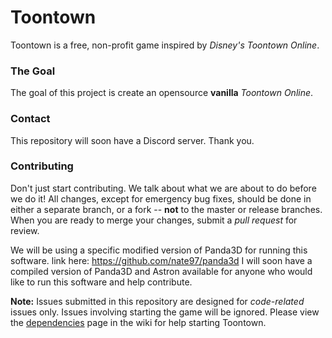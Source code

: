 Toontown
=================
Toontown is a free, non-profit game inspired by _Disney's Toontown Online_.


### The Goal ###
The goal of this project is create an opensource **vanilla** _Toontown Online_.


### Contact ###
This repository will soon have a Discord server. Thank you.

### Contributing ###
Don't just start contributing. We talk about what we are about to do before we do it! All changes, except for emergency bug fixes, should be done in either a separate branch, or a fork -- **not** to the master or release branches. When you are ready to merge your changes, submit a _pull request_ for review.

We will be using a specific modified version of Panda3D for running this software.
link here: https://github.com/nate97/panda3d
I will soon have a compiled version of Panda3D and Astron available for anyone who would like to run this software and help contribute.

**Note:** Issues submitted in this repository are designed for *code-related* issues only. Issues involving starting the game will be ignored. Please view the [dependencies](https://github.com/ToontownInfinite/src/wiki/Dependencies) page in the wiki for help starting Toontown.
